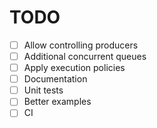 # TODO 

- [ ] Allow controlling producers
- [ ] Additional concurrent queues
- [ ] Apply execution policies
- [ ] Documentation
- [ ] Unit tests
- [ ] Better examples
- [ ] CI